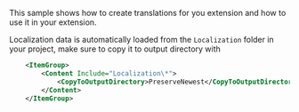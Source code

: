 This sample shows how to create translations for you extension and how to 
use it in your extension.

Localization data is automatically loaded from the `Localization` folder in
your project, make sure to copy it to output directory with

```xml
    <ItemGroup>
        <Content Include="Localization\*">
            <CopyToOutputDirectory>PreserveNewest</CopyToOutputDirectory>
        </Content>
    </ItemGroup>
```